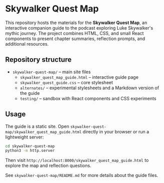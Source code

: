 # Skywalker Quest Map

This repository hosts the materials for the **Skywalker Quest Map**, an interactive companion guide to the podcast exploring Luke Skywalker's mythic journey. The project combines HTML, CSS, and small React components to present chapter summaries, reflection prompts, and additional resources.

## Repository structure

- `skywalker-quest-map/` – main site files
  - `skywalker_quest_map_guide.html` – interactive guide page
  - `skywalker_quest_guide.css` – core stylesheet
  - `alternates/` – experimental stylesheets and a Markdown version of the guide
  - `testing/` – sandbox with React components and CSS experiments

## Usage

The guide is a static site. Open `skywalker-quest-map/skywalker_quest_map_guide.html` directly in your browser or run a lightweight server:

```bash
cd skywalker-quest-map
python3 -m http.server
```

Then visit `http://localhost:8000/skywalker_quest_map_guide.html` to explore the map and reflection questions.

See `skywalker-quest-map/README.md` for more details about the guide files.
